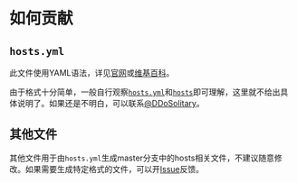# 如何贡献

## `hosts.yml`

此文件使用YAML语法，详见[官网](http://yaml.org/)或[维基百科](https://zh.wikipedia.org/wiki/YAML)。

由于格式十分简单，一般自行观察[`hosts.yml`](https://github.com/racaljk/hosts/blob/hosts-source/hosts.yml)和[`hosts`](https://github.com/racaljk/hosts/blob/master/hosts)即可理解，这里就不给出具体说明了。如果还是不明白，可以联系[@DDoSolitary](https://github.com/DDoSolitary)。

## 其他文件

其他文件用于由`hosts.yml`生成master分支中的hosts相关文件，不建议随意修改。如果需要生成特定格式的文件，可以开[Issue](https://github.com/racaljk/hosts/issues/new)反馈。
